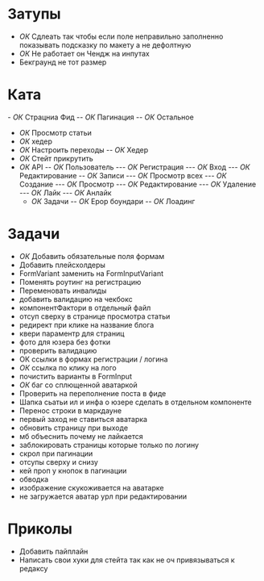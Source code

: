 # Затупы

- _ОК_ Сдлеать так чтобы если поле неправильно заполненно показывать подсказку по макету а не дефолтную
- _ОК_ Не работает он Чендж на инпутах
- Бекграунд не тот размер

# Ката

- *ОК* Страцниа Фид
-- _ОК_ Пагинация
-- _ОК_ Остальное
- _ОК_ Просмотр статьи
- _ОК_ хедер
- _ОК_ Настроить переходы
  -- _ОК_ Хедер
- _ОК_ Стейт прикрутить
- _ОК_ API
  -- _ОК_ Пользователь
  --- _ОК_ Регистрация
  --- _ОК_ Вход
  --- _ОК_ Редактирование
  -- _ОК_ Записи
  --- _ОК_ Просмотр всех
  --- _ОК_ Создание
  --- _ОК_ Просмотр
  --- _ОК_ Редактирование
  --- _ОК_ Удаление
  --- _ОК_ Лайк
  --- _ОК_ Анлайк
  - _ОК_ Задачи
  -- _ОК_ Ерор боундари
  -- _ОК_ Лоадинг

# Задачи

- _ОК_ Добавить обязательные поля формам
- Добавить плейсхолдеры
- FormVariant заменить на FormInputVariant
- Поменять роутинг на регистрацию
- Переменовать инвалиды
- добавить валидацию на чекбокс
- компонентФактори в отдельный файл
- отсуп сверху в странице просмотра статьи
- редирект при клике на название блога
- квери параментр для страниц
- фото для юзера без фотки
- проверить валидацию
- ОК ссылки в формах регистрации / логина
- _ОК_ ссылка по клику на лого
- почистить варианты в FormInput
- _ОК_ баг со сплющенной аватаркой
- Проверить на переполнение поста в фиде
- Шапка сьатьи ил и инфа о юзере сделать в отдельном компоненте
- Перенос строки в маркдауне
- первый заход не ставиться аватарка
- обновить страницу при выходе
- мб объеснить почему не лайкается
- заблокировать страницы которые только по логину
- скрол при пагинации
- отсупы сверху и снизу
- кей проп у кнопок в пагинации
- обводка
- изображение скукоживается на аватарке
- не загружается аватар урл при редактировании

# Приколы

- Добавить пайплайн
- Написать свои хуки для стейта так как не оч привязываться к редаксу

